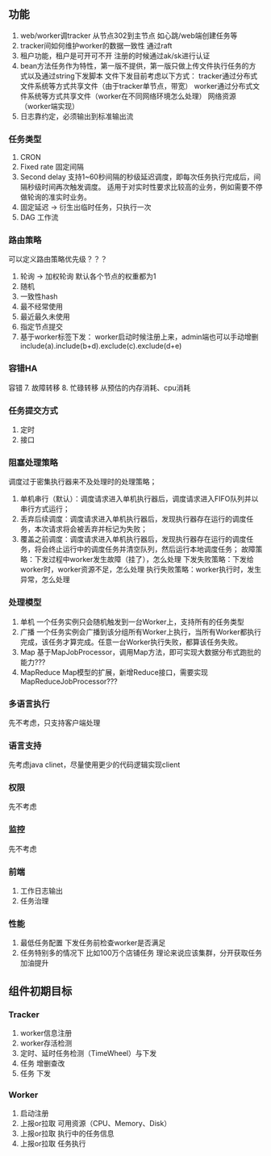 ## 功能

1. web/worker调tracker 从节点302到主节点 如心跳/web端创建任务等
2. tracker间如何维护worker的数据一致性 通过raft
3. 租户功能，租户是可开可不开 注册的时候通过ak/sk进行认证
6. bean方法任务作为特性，第一版不提供，第一版只做上传文件执行任务的方式以及通过string下发脚本
    文件下发目前考虑以下方式：
        tracker通过分布式文件系统等方式共享文件（由于tracker单节点，带宽）
        worker通过分布式文件系统等方式共享文件（worker在不同网络环境怎么处理）
        网络资源（worker端实现）
7. 日志靠约定，必须输出到标准输出流

### 任务类型
1. CRON
2. Fixed rate 固定间隔
3. Second delay 支持1~60秒间隔的秒级延迟调度，即每次任务执行完成后，间隔秒级时间再次触发调度。 适用于对实时性要求比较高的业务，例如需要不停做轮询的准实时业务。
4. 固定延迟  -> 衍生出临时任务，只执行一次
5. DAG 工作流

### 路由策略

可以定义路由策略优先级？？？

1. 轮询 -> 加权轮询 默认各个节点的权重都为1
2. 随机
3. 一致性hash
4. 最不经常使用
5. 最近最久未使用
6. 指定节点提交
7. 基于worker标签下发：
    worker启动时候注册上来，admin端也可以手动增删
    include(a).include(b+d).exclude(c).exclude(d+e)

### 容错HA
容错
7. 故障转移
8. 忙碌转移  从预估的内存消耗、cpu消耗

### 任务提交方式
1. 定时
5. 接口

### 阻塞处理策略
调度过于密集执行器来不及处理时的处理策略；
1. 单机串行（默认）：调度请求进入单机执行器后，调度请求进入FIFO队列并以串行方式运行；
2. 丢弃后续调度：调度请求进入单机执行器后，发现执行器存在运行的调度任务，本次请求将会被丢弃并标记为失败；
3. 覆盖之前调度：调度请求进入单机执行器后，发现执行器存在运行的调度任务，将会终止运行中的调度任务并清空队列，然后运行本地调度任务；
故障策略：下发过程中worker发生故障（挂了），怎么处理
下发失败策略：下发给worker时，worker资源不足，怎么处理
执行失败策略：worker执行时，发生异常，怎么处理

### 处理模型
1. 单机 一个任务实例只会随机触发到一台Worker上，支持所有的任务类型
2. 广播 一个任务实例会广播到该分组所有Worker上执行，当所有Worker都执行完成，该任务才算完成。任意一台Worker执行失败，都算该任务失败。
3. Map 基于MapJobProcessor，调用Map方法，即可实现大数据分布式跑批的能力???
4. MapReduce Map模型的扩展，新增Reduce接口，需要实现MapReduceJobProcessor???

### 多语言执行
先不考虑，只支持客户端处理

### 语言支持
先考虑java clinet，尽量使用更少的代码逻辑实现client

### 权限
先不考虑

### 监控
先不考虑

### 前端
1. 工作日志输出
2. 任务治理

### 性能
1. 最低任务配置 下发任务前检查worker是否满足
2. 任务特别多的情况下 比如100万个店铺任务 理论来说应该集群，分开获取任务
加油提升


## 组件初期目标

### Tracker
1. worker信息注册
2. worker存活检测
3. 定时、延时任务检测（TimeWheel）与下发
4. 任务 增删查改
5. 任务 下发

### Worker
1. 启动注册
2. 上报or拉取 可用资源（CPU、Memory、Disk）
3. 上报or拉取 执行中的任务信息
4. 上报or拉取 任务执行
